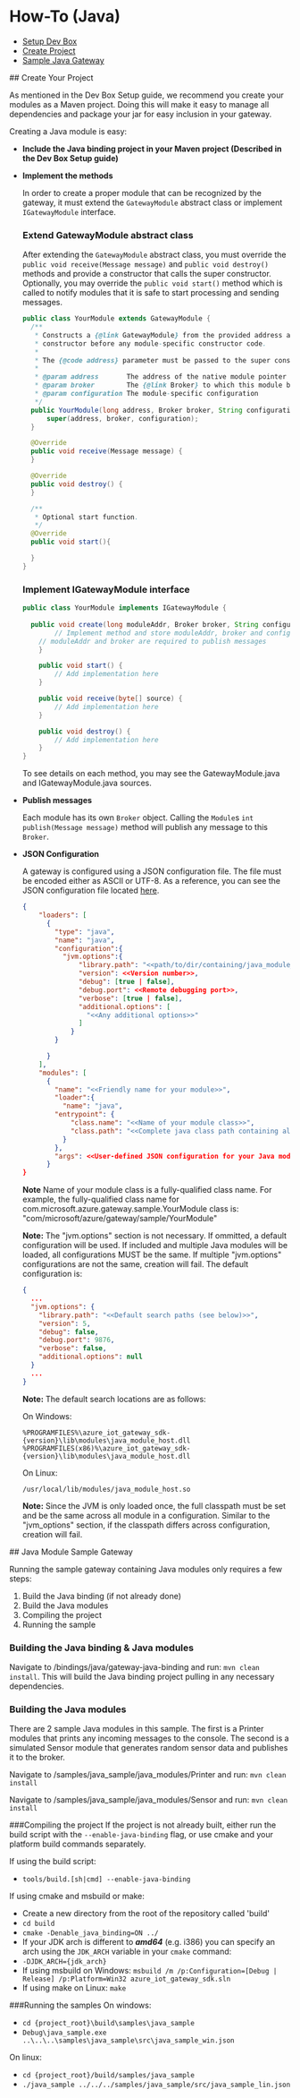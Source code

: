 # How-To (Java)

- [Setup Dev Box](java_devbox_setup.md)
- [Create Project](#createproject)
- [Sample Java Gateway](#sampleguide)

<a name="createproject">
## Create Your Project

As mentioned in the Dev Box Setup guide, we recommend you create your modules as a Maven project. Doing this will make it easy to manage all dependencies and package your jar for easy inclusion in your gateway.

Creating a Java module is easy:
- **Include the Java binding project in your Maven project (Described in the Dev Box Setup guide)**
- **Implement the methods**

  In order to create a proper module that can be recognized by the gateway, it must extend the ```GatewayModule``` abstract class or implement ```IGatewayModule``` interface.
  
  ### Extend GatewayModule abstract class

  After extending the ```GatewayModule``` abstract class, you must override the ```public void receive(Message message)``` and ```public void destroy()``` methods and provide a constructor that calls the super constructor.
  Optionally, you may override the ```public void start()``` method which is called to notify modules that it is safe to start processing and sending messages.

  ```java
  public class YourModule extends GatewayModule {
    /**
     * Constructs a {@link GatewayModule} from the provided address and {@link Broker}. A {@link GatewayModule} should always call this super
     * constructor before any module-specific constructor code.
     *
     * The {@code address} parameter must be passed to the super constructor but can be ignored by the module-implementor when writing a module implementation.
     *
     * @param address       The address of the native module pointer
     * @param broker        The {@link Broker} to which this module belongs
     * @param configuration The module-specific configuration
     */
    public YourModule(long address, Broker broker, String configuration) {
        super(address, broker, configuration);
    }

    @Override
    public void receive(Message message) {
    }

    @Override
    public void destroy() {
    }

    /**
     * Optional start function.
     */
    @Override
    public void start(){

    }
  }
  ```

  ### Implement IGatewayModule interface

  ```java
  public class YourModule implements IGatewayModule {
    
    public void create(long moduleAddr, Broker broker, String configuration) {
		  // Implement method and store moduleAddr, broker and configuration into class fields if they are required later
      // moduleAddr and broker are required to publish messages
	  }

	  public void start() {
		  // Add implementation here
	  }

	  public void receive(byte[] source) {	
		  // Add implementation here
	  }

	  public void destroy() {
		  // Add implementation here
	  }
  }
  ```

  To see details on each method, you may see the GatewayModule.java and IGatewayModule.java sources.

- **Publish messages**

  Each module has its own ```Broker``` object. Calling the ```Module```s ```int publish(Message message)``` method will publish any message to this ```Broker```.

- **JSON Configuration**

  A gateway is configured using a JSON configuration file. The file must be encoded either as ASCII or UTF-8. As a reference, you can see the JSON configuration file located [here](./src/java_sample_win.json).

  ```json
  {
      "loaders": [
        {
          "type": "java",
          "name": "java",
          "configuration":{
            "jvm.options":{
                "library.path": "<<path/to/dir/containing/java_module_host.[so|dll]>>",
                "version": <<Version number>>,
                "debug": [true | false],
                "debug.port": <<Remote debugging port>>,
                "verbose": [true | false],
                "additional.options": [
                  "<<Any additional options>>"
                ]
              }
          }

        }
      ],
      "modules": [
        {
          "name": "<<Friendly name for your module>>",
          "loader":{
            "name": "java",
          "entrypoint": {
              "class.name": "<<Name of your module class>>",
              "class.path": "<<Complete java class path containing all .jar and .class files necessary>>"
            }
          },
          "args": <<User-defined JSON configuration for your Java module>>
        }
  }
  ```
  **Note** Name of your module class is a fully-qualified class name. For example, the fully-qualified class name for com.microsoft.azure.gateway.sample.YourModule class is: "com/microsoft/azure/gateway/sample/YourModule"
 
  **Note:** The "jvm.options" section is not necessary. If ommitted, a default configuration will be used. If included and multiple Java modules
  will be loaded, all configurations MUST be the same. If multiple "jvm.options" configurations are not the same, creation will fail.
  The default configuration is:

  ```json
  {
    ...
    "jvm.options": {
      "library.path": "<<Default search paths (see below)>>",
      "version": 5,
      "debug": false,
      "debug.port": 9876,
      "verbose": false,
      "additional.options": null
    }
    ...
  }
  ```

  **Note:** The default search locations are as follows:

  On Windows: 

      %PROGRAMFILES%\azure_iot_gateway_sdk-{version}\lib\modules\java_module_host.dll
      %PROGRAMFILES(x86)%\azure_iot_gateway_sdk-{version}\lib\modules\java_module_host.dll

  On Linux:

      /usr/local/lib/modules/java_module_host.so

  **Note:** Since the JVM is only loaded once, the full classpath must be set and be the same across all module in a configuration. Similar to the
  "jvm_options" section, if the classpath differs across configuration, creation will fail.


<a name="sampleguide">
## Java Module Sample Gateway

Running the sample gateway containing Java modules only requires a few steps:

1. Build the Java binding (if not already done)
2. Build the Java modules
3. Compiling the project
4. Running the sample

### Building the Java binding & Java modules
Navigate to /bindings/java/gateway-java-binding and run: ```mvn clean install```. This will build the Java binding project pulling in any necessary dependencies.

### Building the Java modules
There are 2 sample Java modules in this sample. The first is a Printer modules that prints any incoming messages to the console. The second is a simulated Sensor
module that generates random sensor data and publishes it to the broker.

Navigate to /samples/java_sample/java_modules/Printer and run: ```mvn clean install```

Navigate to /samples/java_sample/java_modules/Sensor and run: ```mvn clean install```

###Compiling the project
If the project is not already built, either run the build script with the ```--enable-java-binding``` flag, or use cmake and your platform build commands separately.

If using the build script:

  - ```tools/build.[sh|cmd] --enable-java-binding```

If using cmake and msbuild or make:
  - Create a new directory from the root of the repository called 'build'
  - ```cd build```
  - ```cmake -Denable_java_binding=ON ../```
  - If your JDK arch is different to ***amd64*** (e.g. i386) you can specify an arch using the ```JDK_ARCH``` variable in your ```cmake``` command:
  - ```-DJDK_ARCH={jdk_arch}```
  - If using msbuild on Windows: ```msbuild /m /p:Configuration=[Debug | Release] /p:Platform=Win32 azure_iot_gateway_sdk.sln```
  - If using make on Linux: ```make```

###Running the samples
On windows:
  - ```cd {project_root}\build\samples\java_sample```
  - ```Debug\java_sample.exe ..\..\..\samples\java_sample\src\java_sample_win.json```

On linux:
  - ```cd {project_root}/build/samples/java_sample```
  - ```./java_sample ../../../samples/java_sample/src/java_sample_lin.json```
